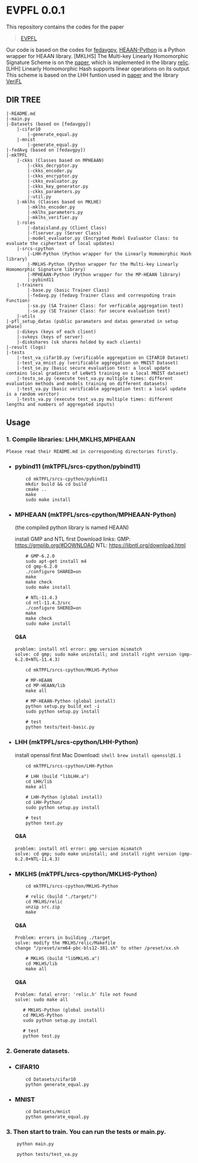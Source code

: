 # EVPFL 0.0.1

This repository contains the codes for the paper
> [EVPFL](XXX)

Our code is based on the codes for 
[fedavgpy](https://github.com/bokunwang/fedavgpy), 
[HEAAN-Python](https://github.com/Huelse/HEAAN-Python) is a Python wrapper for HEAAN library.
[MKLHS] The Multi-key Linearly Homomorphic Signature Scheme is on the [paper](https://eprint.iacr.org/2019/830.pdf), which is implemented in the library [relic](https://github.com/relic-toolkit/relic).
[LHH] Linearly Homomorphic Hash supports linear operations on its output. This scheme is based on the LHH funtion used in [paper](https://eprint.iacr.org/2022/1073) and the library [VeriFL](https://github.com/ErwinSCat/VeriFL)

## DIR TREE
``` shell
|-README.md
|-main.py
|-Datasets (based on [fedavgpy])
    |-cifar10
        |-generate_equal.py
    |-mnist
        |-generate_equal.py
|-fedAvg (based on [fedavgpy])
|-mkTPFL
    |-ckks (Classes based on MPHEAAN)
        |-ckks_decryptor.py
        |-ckks_encoder.py
        |-ckks_encryptor.py
        |-ckks_evaluator.py
        |-ckks_key_generator.py
        |-ckks_parameters.py
        |-util.py
    |-mklhs (Classes based on MKLHE)
        |-mklhs_encoder.py
        |-mklhs_parameters.py
        |-mklhs_verifier.py
    |-roles
        |-dataisland.py (Client Class)
        |-flserver.py (Server Class)
        |-model_evaluator.py (Encrypted Model Evaluator Class: to evaluate the ciphertext of local updates)
    |-srcs-cpython
        |-LHH-Python (Python wrapper for the Linearly Homomorphic Hash library)
        |-MKLHS-Python (Python wrapper for the Multi-key Linearly Homomorphic Signature library)
        |-MPHEAAN-Python (Python wrapper for the MP-HEAAN library)
        |-pybind11
    |-trainers
        |-base.py (basic Trainer Class)
        |-fedavg.py (fedavg Trainer Class and correspoding train Function)
        |-sa.py (SA Trainer Class: for verficable aggregation test)
        |-se.py (SE Trainer Class: for secure evaluation test)
    |-utils
|-pfl_setup_datas (public paramaters and datas generated in setup phase)
    |-dikeys (keys of each client)
    |-svkeys (keys of server)
    |-diskshares (sk shares holded by each clients)
|-result (logs)
|-tests
    |-test_va_cifar10.py (verificable aggregation on CIFAR10 Dataset)
    |-test_va_mnist.py (verificable aggregation on MNIST Dataset)
    |-test_se.py (basic secure evaluation test: a local update contains local gradients of LeNet5 training on a local MNIST dataset)
    |-tests_se.py (execute test_va.py multiple times: different evaluation methods and models training on different datasets)
    |-test_va.py (basic verificable aggregation test: a local update is a random verctor)
    |-tests_va.py (execute test_va.py multiple times: different lengths and numbers of aggregated inputs)

```



## Usage

### 1. Compile libraries: LHH,MKLHS,MPHEAAN

    Please read their README.md in corresponding directories firstly.

  * ### pybind11 (mkTPFL/srcs-cpython/pybind11)
    ``` shell
        cd mkTPFL/srcs-cpython/pybind11
        mkdir build && cd build
        cmake ..
        make
        sudo make install
    ```


  * ### MPHEAAN (mkTPFL/srcs-cpython/MPHEAAN-Python)
    (the compiled python library is named HEAAN)

    install GMP and NTL first
    Download links:
        GMP: https://gmplib.org/#DOWNLOAD
        NTL: https://libntl.org/download.html

    ``` shell
        # GMP-6.2.0
        sudo apt-get install m4
        cd gmp-6.2.0
        ./configure SHARED=on
        make
        make check
        sudo make install

        # NTL-11.4.3
        cd ntl-11.4.3/src
        ./configure SHERED=on
        make
        make check
        sudo make install
    ```
    #### Q&A
        problem: install ntl error: gmp version mismatch 
        solve: cd gmp; sudo make uninstall; and install right version (gmp-6.2.0+NTL-11.4.3) 

    ```shell
        cd mkTPFL/srcs-cpython/MKLHS-Python

        # MP-HEAAN
        cd MP-HEAAN/lib
        make all

        # MP-HEAAN-Python (global install)  
        python setup.py build_ext -i
        sudo python setup.py install 

        # test
        python tests/test-basic.py
    ```


  * ### LHH (mkTPFL/srcs-cpython/LHH-Python)
    install openssl first
    Mac Download:
        ``` shell
            brew install openssl@1.1
        ```

    ``` shell
        cd mkTPFL/srcs-cpython/LHH-Python

        # LHH (build "libLHH.a")
        cd LHH/lib
        make all 

        # LHH-Python (global install)
        cd LHH-Python/
        sudo python setup.py install

        # test
        python test.py
    ```
    #### Q&A
        problem: install ntl error: gmp version mismatch 
        solve: cd gmp; sudo make uninstall; and install right version (gmp-6.2.0+NTL-11.4.3) 


  * ### MKLHS (mkTPFL/srcs-cpython/MKLHS-Python)
    ``` shell
        cd mkTPFL/srcs-cpython/MKLHS-Python

        # relic (build "./target/")
        cd MKLHS/relic
        unzip src.zip 
        make
    ```
    #### Q&A
        Problem: errors in building ./target
        solve: modify the MKLHS/relic/Makefile 
        change "/preset/arm64-pbc-bls12-381.sh" to other /preset/xx.sh

    ``` shell
        # MKLHS (build "libMKLHS.a")
        cd MKLHS/lib
        make all
    ```
    #### Q&A
        Problem: fatal error: 'relic.h' file not found
        solve: sudo make all 

     ``` shell
        # MKLHS-Python (global install)
        cd MKLHS-Python
        sudo python setup.py install 

        # test
        python test.py
    ```


###  2. Generate datasets. 
* ### CIFAR10
    ``` shell
        cd Datasets/cifar10
        python generate_equal.py
    ```
* ### MNIST
    ``` shell
        cd Datasets/mnist
        python generate_equal.py
    ```


### 3. Then start to train. You can run the tests or main.py.
``` shell
    python main.py
```

``` shell
    python tests/test_va.py
```

